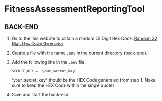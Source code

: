 # FitnessAssessmentReportingTool

## BACK-END

1. Go to the this website to obtain a random 32 Digit Hex Code:
   [Random 32 Digit Hex Code Generator](https://numbergenerator.org/random-32-digit-hex-codes-generator)

2. Create a file with the name `.env` in the current directory (back-end).

3. Add the following line in the `.env` file:

    ```plaintext
    SECRET_KEY = 'your_secret_key'
    ```

    'your_secret_key' should be the HEX Code generated from step 1. Make sure to keep the HEX Code within the single quotes.

4. Save and start the back-end
